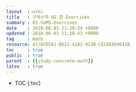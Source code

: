 ```yaml
---
layout  : wiki
title   : 구체수학 02.합.Exercises
summary : 02.SUMS.Exercises
date    : 2018-06-01 21:28:39 +0900
updated : 2018-06-01 21:28:43 +0900
tag     : math
resource: 47/8FD5A1-B622-41A2-923B-CEC6E889611B
toc     : true
public  : true
parent  : [[study-concrete-math]]
latex   : true
---
```

* TOC
{:toc}
